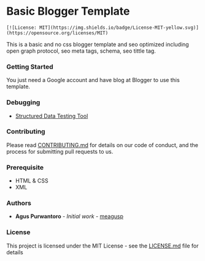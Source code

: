 # Basic Blogger Template

`[![License: MIT](https://img.shields.io/badge/License-MIT-yellow.svg)](https://opensource.org/licenses/MIT)`

This is a basic and no css blogger template and seo optimized including open graph protocol, seo meta tags, schema, seo tittle tag.

### Getting Started

You just need a Google account and have blog at Blogger to use this template.

### Debugging

* [Structured Data Testing Tool](https://search.google.com/structured-data/testing-tool?hl=id) 

### Contributing

Please read [CONTRIBUTING.md](CONTRIBUTING.md) for details on our code of conduct, and the process for submitting pull requests to us.

### Prerequisite

* HTML & CSS
* XML

### Authors

* **Agus Purwantoro** - *Initial work* - [meagusp](https://github.com/meagusp)

### License

This project is licensed under the MIT License - see the [LICENSE.md](LICENSE.md) file for details
